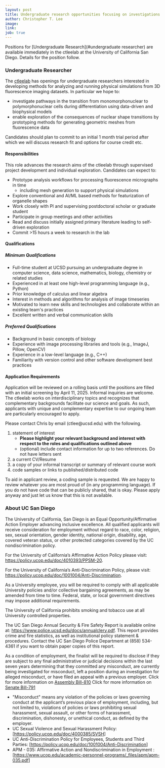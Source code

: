 ```yaml
---
layout: post
title: Undergraduate research opportunities focusing on investigations of nuclear shape deformations
author: Christopher T. Lee
image:
link:
job: true
---
```



Positions for [Undergraduate Research](#undergraduate researcher) are available immediately in the ctleelab at the University of California San Diego. 
Details for the position follow.

### Undergraduate Researcher

The [ctleelab](https://labs.biology.ucsd.edu/ctlee/) has openings for undergraduate researchers interested in developing methods for analyzing and running physical simulations from 3D fluorescence imaging datasets.
In particular we hope to:
- investigate pathways in the transition from monomorphonuclear to polymorphonuclear cells during differentiation using data-driven and biophysical models
- enable exploration of the consequences of nuclear shape transitions by prototyping methods for generating geometric meshes from fluorescence data

Candidates should plan to commit to an initial 1 month trial period after which we will discuss research fit and options for course credit etc.

#### Responsibilities

This role advances the research aims of the ctleelab through supervised project development and individual exploration.
Candidates can expect to:

- Prototype analysis workflows for processing fluorescence micrographs in time
    - including mesh generation to support physical simulations
- Explore conventional and AI/ML based methods for featurization of organelle shapes
- Work closely with PI and supervising postdoctoral scholar or graduate student
- Participate in group meetings and other activities
- Read and discuss initially assigned primary literature leading to self-driven exploration
- Commit >15 hours a week to research in the lab

#### Qualifications
##### Minimum Qualifications

- Full-time student at UCSD pursuing an undergraduate degree in computer science, data science, mathematics, biology, chemistry or related studies
- Experienced in at least one high-level programming language (e.g., Python)
- Prior knowledge of calculus and linear algebra
- Interest in methods and algorithms for analysis of image timeseries
- Motivated to learn new skills and technologies and collaborate within an existing team's practices
- Excellent written and verbal communication skills

##### Preferred Qualifications

- Background in basic concepts of biology
- Experience with image processing libraries and tools (e.g., ImageJ, Pillow, OpenCV)
- Experience in a low-level language (e.g., C++)
- Familiarity with version control and other software development best practices

#### Application Requirements

Application will be reviewed on a rolling basis until the positions are filled with an initial screening by April 11, 2025. 
Informal inquiries are welcome.
The ctleelab works on interdisciplinary topics and recognizes that complementary backgrounds facilitate our science and goals.
As such, applicants with unique and complementary expertise to our ongoing team are particularly encouraged to apply.

Please contact Chris by email (ctlee<span style="display:none">obfuscate</span>@ucsd.edu) with the following.
1. statement of interest
    - **Please highlight your relevant background and interest with respect to the roles and qualifications outlined above** 
    - (optional) include contact information for up to two references. Do not have letters sent
2. a current CV/Resume
3. a copy of your informal transcript or summary of relevant course work
4. code samples or links to published/distributed code

To aid in applicant review, a coding sample is requested. 
We are happy to review whatever you are most proud of (in any programming language). 
If you do not have code that can be publicly shared, that is okay. 
Please apply anyway and just let us know that this is not available.


### About UC San Diego

The University of California, San Diego is an Equal Opportunity/Affirmative Action Employer advancing inclusive excellence. 
All qualified applicants will receive consideration for employment without regard to race, color, religion, sex, sexual orientation, gender identity, national origin, disability, age, covered veteran status, or other protected categories covered by the UC nondiscrimination policy.

For the University of California’s Affirmative Action Policy please visit: <https://policy.ucop.edu/doc/4010393/PPSM-20>.

For the University of California’s Anti-Discrimination Policy, please visit: <https://policy.ucop.edu/doc/1001004/Anti-Discrimination>.

As a University employee, you will be required to comply with all applicable University policies and/or collective bargaining agreements, as may be amended from time to time. Federal, state, or local government directives may impose additional requirements.

The University of California prohibits smoking and tobacco use at all University controlled properties.

The UC San Diego Annual Security & Fire Safety Report is available online at: <https://www.police.ucsd.edu/docs/annualclery.pdf>. 
This report provides crime and fire statistics, as well as institutional policy statement & procedures. Contact the UC San Diego Police Department at (858) 534-4361 if you want to obtain paper copies of this report.

As a condition of employment, the finalist will be required to disclose if they are subject to any final administrative or judicial decisions within the last seven years determining that they committed any misconduct, are currently being investigated for misconduct, left a position during an investigation for alleged misconduct, or have filed an appeal with a previous employer.
Click for more information on [Assembly Bill-810](https://leginfo.legislature.ca.gov/faces/billNavClient.xhtml?bill_id=202320240AB810)
Click for more information on [Senate Bill-791](https://leginfo.legislature.ca.gov/faces/billNavClient.xhtml?bill_id=202320240SB791)

- "Misconduct" means any violation of the policies or laws governing conduct at the applicant’s previous place of employment, including, but not limited to, violations of policies or laws prohibiting sexual harassment, sexual assault, or other forms of harassment, discrimination, dishonesty, or unethical conduct, as defined by the employer.
- UC Sexual Violence and Sexual Harassment Policy: [<https://policy.ucop.edu/doc/4000385/SVSH>]
- UC Anti-Discrimination Policy for Employees, Students and Third Parties: [<https://policy.ucop.edu/doc/1001004/Anti-Discrimination>]
- APM - 035: Affirmative Action and Nondiscrimination in Employment : [<https://www.ucop.edu/academic-personnel-programs/_files/apm/apm-035.pdf>]
